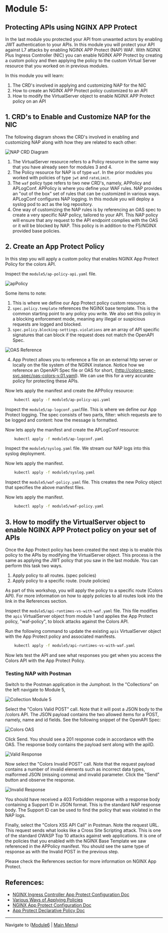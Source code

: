 # Module 5: 

## Protecting APIs using NGINX APP Protect 

In the last module you protected your API from unwanted actors by enabling JWT authentication to your APIs. In this module you will protect your API against L7 attacks by enabling NGINX APP Protect (NAP) WAF. With NGINX Plus Ingress Controller (NIC) you can enable NGINX APP Protect by creating a custom policy and then applying the policy to the custom Virtual Server resource that you worked on in previous modules.  

In this module you will learn:

1. The CRD's involved in applying and customizing NAP for the NIC
2. How to create an NGINX APP Protect policy customized to an API 
3. How to modify the VirtualServer object to enable NGINX APP Protect policy on an API

## 1. CRD's to Enable and Customize NAP for the NIC

The following diagram shows the CRD's involved in enabling and customizing NAP along with how they are related to each other:  

![NAP CRD Diagram](media/nap-crds.png)

1. The VirtualServer resource refers to a Policy resource in the same way that you have already seen for modules 3 and 4.
2. The Policy resource for NAP is of type `waf`.  In the prior modules you worked with policies of type `jwt` and `rateLimit`.  
3. The `waf` policy type refers to two new CRD's, namely, APPolicy and APLogConf.  APPolicy is where you define your WAF rules.  NAP provides an "out of the box" set of rules that can be customized in various ways.  APLogConf configures NAP logging.  In this module you will deploy a syslog pod to act as the log repository.
4. One way of customizing the NAP rules is by referencing an OAS spec to create a very specific NAP policy, tailored to your API. This NAP policy will ensure that any request to the API endpoint complies with the OAS or it will be blocked by NAP. This policy is in addition to the F5/NGINX provided base policies.  
 
## 2. Create an App Protect Policy

In this step you will apply a custom policy that enables NGINX App Protect Policy for the colors API.

Inspect the `module5/ap-policy-api.yaml` file.

![apPolicy](media/appolicy.png)

Some items to note:  

1. This is where we define our App Protect policy custom resource. 
2. `spec.policy.template` references the NGINX base template. This is the common starting point to any policy you write. We also set this policy in a blocking enforcement mode, meaning any illegal or suspicious requests are logged and blocked. 
3. `spec.policy.blocking-settings.violations` are an array of API specific signatures that can block if the request does not match the OpenAPI Spec.

![OAS Reference](media/oas-reference.png)

4. App Protect allows you to reference a file on an external http server or locally on the file system of the NGINX instance. Notice how we reference an OpenAPI Spec file or OAS for short, (http://colors-spec-svc.spec/oas-colors-v.01.yaml).  We can use this for a very accurate policy for protecting these APIs.

Now lets apply the manifest and create the APPolicy resource:

```bash
    kubectl apply -f module5/ap-policy-api.yaml
```

Inspect the `module5/ap-logconf.yaml`file. This is where we define our App Protect logging. The spec consists of two parts, filter: which requests are to be logged and content: how the message is formatted. 

Now lets apply the manifest and create the APLogConf resource:

```bash
    kubectl apply -f module5/ap-logconf.yaml
```

Inspect the `module5/syslog.yaml` file. We stream our NAP logs into this syslog deployment.

Now lets apply the manifest.

```bash
    kubectl apply -f module5/syslog.yaml
```

Inspect the `module5/waf-policy.yaml` file. This creates the new Policy object that specifies the above manifest files.

Now lets apply the manifest.

```bash
    kubectl apply -f module5/waf-policy.yaml
```

## 3. How to modify the VirtualServer object to enable NGINX APP Protect policy on your set of APIs

Once the App Protect policy has been created the next step is to enable this policy to the APIs by modifying the VirtualServer object. This process is the same as applying the JWT policy that you saw in the last module. You can perform this task two ways.

1. Apply policy to all routes. (spec policies)
2. Apply policy to a specific route. (route policies)

As part of this workshop, you will apply the policy to a specific route (Colors API). For more information on how to apply policies to all routes look into the link in the References section.

Inspect the `module5/api-runtimes-vs-with-waf.yaml` file. This file modifies the `apis` VirtualServer object from module 1 and applies the App Protect policy, "waf-policy", to block attacks against the Colors API.

Run the following command to update the existing `apis` VirtualServer object with the App Protect policy and associated manifests.

```bash
    kubectl apply -f module5/api-runtimes-vs-with-waf.yaml
```

Now lets test the API and see what responses you get when you access the Colors API with the App Protect Policy.

### Testing NAP with Postman

Switch to the Postman application in the Jumphost. In the "Collections" on the left navigate to Module 5,

![Collection Module 5](media/postman-collection-5.png)

Select the "Colors Valid POST" call.  Note that it will post a JSON body to the /colors API.  The JSON payload contains the two allowed items for a POST, namely, name and id fields.  See the following snippet of the OpenAPI Spec:

![Colors OAS](media/colors-oas-spec.png)

Click Send. You should see a 201 response code in accordance with the OAS. The response body contains the payload sent along with the apiID.  

![Valid Response](media/valid-response.png)

Now select the "Colors Invalid POST" call.  Note that the request payload contains a number of invalid elements such as incorrect data types, malformed JSON (missing comma) and invalid parameter.  Click the "Send" button and observe the response.  

![Invalid Response](media/invalid-response.png)

You should have received a 403 Forbidden response with a response body containing a Support ID in JSON format.  This is the standard NAP response body.  The Support ID can be used to find the policy that was violated in the NAP logs.  

Finally, select the "Colors XSS API Call" in Postman.  Note the request URL.  This request sends what looks like a Cross Site Scripting attack.  This is one of the standard OWASP Top 10 attacks against web applications.  It is one of the policies that you enabled with the NGINX Base Template we saw referenced in the APPolicy manifest.  You should see the same type of response as with the Invalid POST in the previous step.  

Please check the References section for more information on NGINX App Protect. 

## References:
- [NGINX Ingress Controller App Protect Configuration Doc](https://docs.nginx.com/nginx-ingress-controller/app-protect/configuration) 
- [Various Ways of Applying Policies](https://docs.nginx.com/nginx-ingress-controller/configuration/policy-resource/#applying-policies)
- [NGINX App Protect Configuration Doc](https://docs.nginx.com/nginx-app-protect/configuration-guide/configuration)
- [App Protect Declarative Policy Doc](https://docs.nginx.com/nginx-app-protect/declarative-policy/policy)

-------------

Navigate to ([Module6](../module6/readme.md) | [Main Menu](../README.md))
